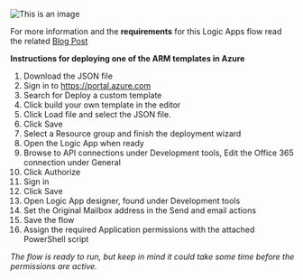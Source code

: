 ![This is an image](https://www.inthecloud247.com/wp-content/uploads/2022/01/Azure-Logic-Apps-GitHub01.png)

For more information and the **requirements** for this Logic Apps flow read the related [Blog Post](https://inthecloud247.com/build-your-own-user-onboarding-automation-day-1-enable-the-account-and-create-a-temporary-access-pass/)

**Instructions for deploying one of the ARM templates in Azure**

1. Download the JSON file
1. Sign in to https://portal.azure.com
1. Search for Deploy a custom template
1. Click build your own template in the editor
1. Click Load file and select the JSON file.
1. Click Save
1. Select a Resource group and finish the deployment wizard
1. Open the Logic App when ready
1. Browse to API connections under Development tools, Edit the Office 365 connection under General
1. Click Authorize
1. Sign in
1. Click Save
1. Open Logic App designer, found under Development tools
1. Set the Original Mailbox address in the Send and email actions
1. Save the flow
1. Assign the required Application permissions with the attached PowerShell script

*The flow is ready to run, but keep in mind it could take some time before the permissions are active.*
